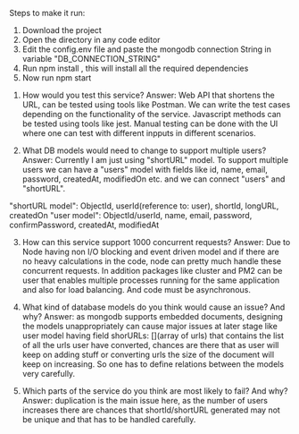 Steps to make it run:

1) Download the project
2) Open the directory in any code editor
3) Edit the config.env file and paste the mongodb connection String in variable "DB_CONNECTION_STRING"
4) Run npm install , this will install all the required dependencies
5) Now run npm start





1. How would you test this service?
Answer: Web API that shortens the URL, can be tested using tools like Postman. We can write the test cases depending on the functionality of the service.
Javascript methods can be tested using tools like jest. 
Manual testing can be done with the UI where one can test with different inpputs in different scenarios.

2. What DB models would need to change to support multiple users?
Answer: Currently I am just using "shortURL" model. To support multiple users we can have a "users" model with fields like id, name, email, password, createdAt, modifiedOn
etc. and we can connect "users" and "shortURL".

"shortURL model": ObjectId, userId(reference to: user), shortId, longURL, createdOn
"user model": ObjectId/userId, name, email, password, confirmPassword, createdAt, modifiedAt

3. How can this service support 1000 concurrent requests?
Answer: Due to Node having non I/O blocking and event driven model and if there are no heavy calculations in the code, node can pretty much handle these concurrent requests.
In addition packages like cluster and PM2 can be user that enables multiple processes running for the same application and also for load balancing. And code must be asynchronous.


4. What kind of database models do you think would cause an issue? And why?
Answer: as mongodb supports embedded documents, designing the models unappropriately can cause major issues at later stage like 
user model having field shorURLs: [](array of urls) that contains the list of all the urls user have converted, chances are there that as user will keep on adding stuff or converting urls
the size of the document will keep on increasing. So one has to define relations between the models very carefully.

5. Which parts of the service do you think are most likely to fail? And why?
Answer: duplication is the main issue here, as the number of users increases there are chances that shortId/shortURL generated may not be unique and that has to be handled carefully.

